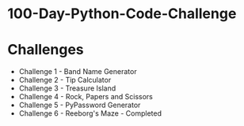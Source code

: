 # 100-Day-Python-Code-Challenge

# Challenges
- Challenge 1 - Band Name Generator
- Challenge 2 - Tip Calculator
- Challenge 3 - Treasure Island
- Challenge 4 - Rock, Papers and Scissors
- Challenge 5 - PyPassword Generator
- Challenge 6 - Reeborg's Maze - Completed 
